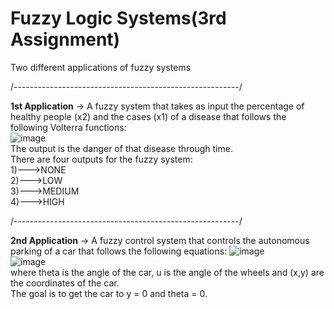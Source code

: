 # Fuzzy Logic Systems(3rd Assignment)

Two different applications of fuzzy systems

/--------------------------------------------------------/

<strong>1st Application</strong> -> A fuzzy system that takes as input the percentage of healthy people (x2) and the cases (x1) of a disease that follows the following Volterra functions:
<br>
![image](https://user-images.githubusercontent.com/95544934/169692546-81ecf70e-9a20-4530-be80-65d4850f4d7c.png)
<br>
The output is the danger of that disease through time.
<br>
There are four outputs for the fuzzy system:
<br>
1)--->NONE
<br>
2)--->LOW
<br>
3)--->MEDIUM
<br>
4)--->HIGH

/--------------------------------------------------------/

<strong>2nd Application</strong> -> A fuzzy control system that controls the autonomous parking of a car that follows the following equations:
![image](https://user-images.githubusercontent.com/95544934/169692606-6cdf5d90-ac30-48c8-8ba8-05eca447e954.png)
<br>
![image](https://user-images.githubusercontent.com/95544934/169692613-9aa93386-5cd3-4608-b2dd-08de7ac7083a.png)
<br>
where theta is the angle of the car, u is the angle of the wheels and (x,y) are the coordinates of the car.
<br>
The goal is to get the car to y = 0 and theta = 0.
